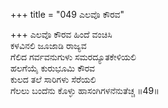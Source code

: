 +++
title = "049 ಎಲವೊ ಕೌರವ"

+++
ಎಲವೊ ಕೌರವ ಹಿಂದೆ ವಂಚಿಸಿ  
ಕಳವಿನಲಿ ಜೂಜಾಡಿ ರಾಜ್ಯವ  
ಗೆಲಿದ ಗರ್ವವನುಗುಳು ಸಮರದ್ಯೂತಕೇಳಿಯಲಿ  
ಹಲಗೆಯೈ ಕುರುಭೂಮಿ ಕೌರವ  
ಕುಲದ ತಲೆ ಸಾರಿಗಳು ಸೆರೆಯಲಿ  
ಗೆಲಲು ಬಂದೆನು ಕೊಳ್ಳು ಹಾಸಂಗಿಗಳನೆನುತೆಚ್ಚ    ॥49॥